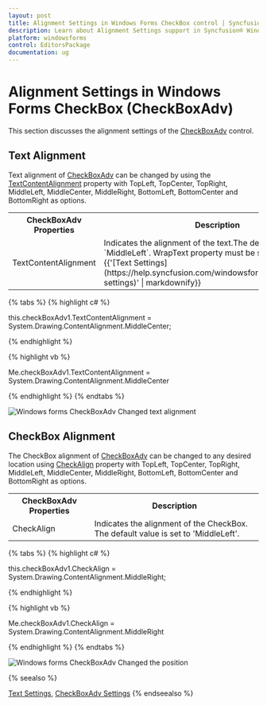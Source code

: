 ```yaml
---
layout: post
title: Alignment Settings in Windows Forms CheckBox control | Syncfusion®
description: Learn about Alignment Settings support in Syncfusion® Windows Forms CheckBox (CheckBoxAdv) control and more details.
platform: windowsforms
control: EditorsPackage
documentation: ug
---
```


# Alignment Settings in Windows Forms CheckBox (CheckBoxAdv)

This section discusses the alignment settings of the [CheckBoxAdv](https://help.syncfusion.com/cr/windowsforms/Syncfusion.Windows.Forms.Tools.CheckBoxAdv.html) control.

## Text Alignment

Text alignment of [CheckBoxAdv](https://help.syncfusion.com/cr/windowsforms/Syncfusion.Windows.Forms.Tools.CheckBoxAdv.html) can be changed by using the [TextContentAlignment](https://help.syncfusion.com/cr/windowsforms/Syncfusion.Windows.Forms.Tools.CheckRadioBase.html#Syncfusion_Windows_Forms_Tools_CheckRadioBase_TextContentAlignment) property with TopLeft, TopCenter, TopRight, MiddleLeft, MiddleCenter, MiddleRight, BottomLeft, BottomCenter and BottomRight  as options.

<table>
<tr>
<th>
CheckBoxAdv Properties</th><th>
Description</th></tr>
<tr>
<td>
TextContentAlignment</td><td>
Indicates the alignment of the text.The default value is set to `MiddleLeft`. WrapText property must be set to 'False'. Refer {{'[Text Settings](https://help.syncfusion.com/windowsforms/checkbox/text-settings)' | markdownify}}</td></tr>
</table>

{% tabs %}
{% highlight c# %}

this.checkBoxAdv1.TextContentAlignment = System.Drawing.ContentAlignment.MiddleCenter;

{% endhighlight %}

{% highlight vb %}

Me.checkBoxAdv1.TextContentAlignment = System.Drawing.ContentAlignment.MiddleCenter

{% endhighlight %}
{% endtabs %}

![Windows forms CheckBoxAdv Changed text alignment](Overview_images/CheckBoxAdv_textalign.jpeg)

## CheckBox Alignment

The CheckBox alignment of [CheckBoxAdv](https://help.syncfusion.com/cr/windowsforms/Syncfusion.Windows.Forms.Tools.CheckBoxAdv.html) can be changed to any desired location using [CheckAlign](https://help.syncfusion.com/cr/windowsforms/Syncfusion.Windows.Forms.Tools.CheckRadioBase.html#Syncfusion_Windows_Forms_Tools_CheckRadioBase_CheckAlign) property with TopLeft, TopCenter, TopRight, MiddleLeft, MiddleCenter, MiddleRight, BottomLeft, BottomCenter and BottomRight as options.

<table>
<tr>
<th>
CheckBoxAdv Properties</th><th>
Description</th></tr>
<tr>
<td>
CheckAlign</td><td>
Indicates the alignment of the CheckBox. The default value is set to 'MiddleLeft'.</td></tr>
</table>

{% tabs %}
{% highlight c# %}

this.checkBoxAdv1.CheckAlign = System.Drawing.ContentAlignment.MiddleRight;

{% endhighlight %}

{% highlight vb %}

Me.checkBoxAdv1.CheckAlign = System.Drawing.ContentAlignment.MiddleRight

{% endhighlight %}
{% endtabs %}

![Windows forms CheckBoxAdv Changed the position](Overview_images/CheckBoxAdv_checkalign.jpeg)


{% seealso %}

[Text Settings](https://help.syncfusion.com/windowsforms/checkbox/text-settings), [CheckBoxAdv Settings](https://help.syncfusion.com/windowsforms/checkbox/checkboxadv-settings)
{% endseealso %}
